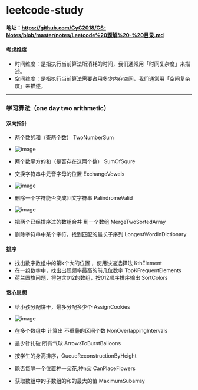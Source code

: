 # leetcode-study
#### 地址：https://github.com/CyC2018/CS-Notes/blob/master/notes/Leetcode%20题解%20-%20目录.md
#### 考虑维度
- 时间维度：是指执行当前算法所消耗的时间，我们通常用「时间复杂度」来描述。
- 空间维度：是指执行当前算法需要占用多少内存空间，我们通常用「空间复杂度」来描述。
---
### 学习算法（one day two arithmetic）
#### 双向指针
- 两个数的和（查两个数） TwoNumberSum
- ![image](https://camo.githubusercontent.com/98b3f53b56644b038cddd17fb1f6b4d5d1546989/68747470733a2f2f63732d6e6f7465732d313235363130393739362e636f732e61702d6775616e677a686f752e6d7971636c6f75642e636f6d2f34333763623534632d353937302d346261392d623265662d3235343166376436633831652e676966)
- 两个数平方的和（是否存在这两个数） SumOfSqure
- 交换字符串中元音字母的位置  ExchangeVowels
- ![image](https://camo.githubusercontent.com/6e66ca91f2688beacd6f9dd3ef2774abb53dda73/68747470733a2f2f63732d6e6f7465732d313235363130393739362e636f732e61702d6775616e677a686f752e6d7971636c6f75642e636f6d2f65663235666637632d306636332d343230642d386233302d6561666265656133356431312e676966)

- 删除一个字符能否变成回文字符串 PalindromeValid
- ![image](https://camo.githubusercontent.com/ad1be34b53846a23dd97f5349c41fbbe46088a75/68747470733a2f2f63732d6e6f7465732d313235363130393739362e636f732e61702d6775616e677a686f752e6d7971636c6f75642e636f6d2f66636339343165632d313334622d346463642d626338362d3137303266643330353330302e676966)

- 把两个已经排序过的数组合并 到一个数组 MergeTwoSortedArray
- 删除字符串中某个字符，找到匹配的最长子序列 LongestWordInDictionary

#### 排序
- 找出数字数组中的第k个大的位置 ，使用快速选择法 KthElement
- 在一组数字中，找出出现频率最高的前几位数字 TopKFrequentElements
- 荷兰国旗问题，将包含012的数组，按012顺序排序输出  SortColors

#### 贪心思想
- 给小孩分配饼干，最多分配多少个 AssignCookies
- ![image](https://camo.githubusercontent.com/d7a6b0ebe7f56a19dd0ac8c9fec1b911b0a6349b/68747470733a2f2f63732d6e6f7465732d313235363130393739362e636f732e61702d6775616e677a686f752e6d7971636c6f75642e636f6d2f65363935333764322d613031362d343637362d623136392d3965613137656562393033372e676966)

- 在多个数组中 计算出 不重叠的区间个数  NonOverlappingIntervals
- 最少针扎破 所有气球 ArrowsToBurstBalloons
- 按学生的身高排序，QueueReconstructionByHeight
- 能否每隔一个位置种一朵花,种n朵 CanPlaceFlowers
- 获取数组中的子数组的和的最大的值 MaximumSubarray